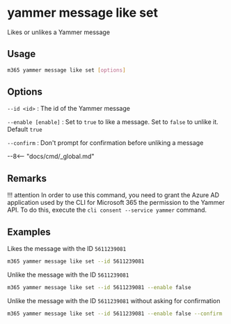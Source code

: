 # yammer message like set

Likes or unlikes a Yammer message

## Usage

```sh
m365 yammer message like set [options]
```

## Options

`--id <id>`
: The id of the Yammer message

`--enable [enable]`
: Set to `true` to like a message. Set to `false` to unlike it. Default `true`

`--confirm`
: Don't prompt for confirmation before unliking a message

--8<-- "docs/cmd/_global.md"

## Remarks

!!! attention
    In order to use this command, you need to grant the Azure AD application used by the CLI for Microsoft 365 the permission to the Yammer API. To do this, execute the `cli consent --service yammer` command.

## Examples

Likes the message with the ID `5611239081`

```sh
m365 yammer message like set --id 5611239081
```

Unlike the message with the ID `5611239081`

```sh
m365 yammer message like set --id 5611239081 --enable false
```

Unlike the message with the ID `5611239081` without asking for confirmation

```sh
m365 yammer message like set --id 5611239081 --enable false --confirm
```

